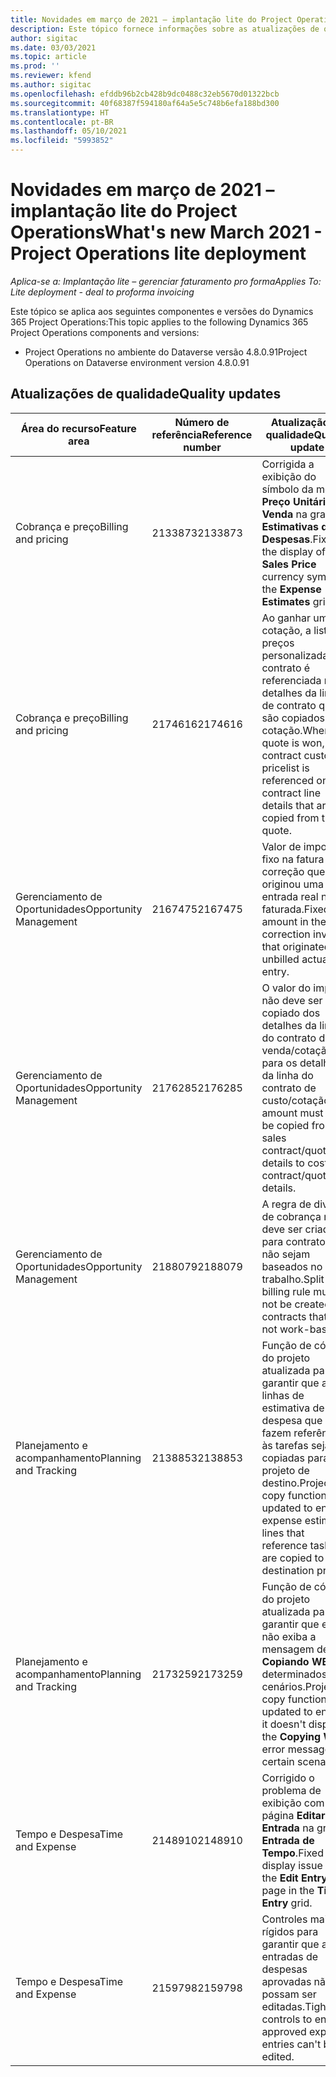 ```yaml
---
title: Novidades em março de 2021 – implantação lite do Project Operations
description: Este tópico fornece informações sobre as atualizações de qualidade disponíveis na versão de março de 2021 da implantação lite do Project Operations.
author: sigitac
ms.date: 03/03/2021
ms.topic: article
ms.prod: ''
ms.reviewer: kfend
ms.author: sigitac
ms.openlocfilehash: efddb96b2cb428b9dc0488c32eb5670d01322bcb
ms.sourcegitcommit: 40f68387f594180af64a5e5c748b6efa188bd300
ms.translationtype: HT
ms.contentlocale: pt-BR
ms.lasthandoff: 05/10/2021
ms.locfileid: "5993852"
---
```

# <a name="whats-new-march-2021---project-operations-lite-deployment"></a><span data-ttu-id="3e96b-103">Novidades em março de 2021 – implantação lite do Project Operations</span><span class="sxs-lookup"><span data-stu-id="3e96b-103">What's new March 2021 - Project Operations lite deployment</span></span>

<span data-ttu-id="3e96b-104">_Aplica-se a: Implantação lite – gerenciar faturamento pro forma_</span><span class="sxs-lookup"><span data-stu-id="3e96b-104">_Applies To: Lite deployment - deal to proforma invoicing_</span></span>


<span data-ttu-id="3e96b-105">Este tópico se aplica aos seguintes componentes e versões do Dynamics 365 Project Operations:</span><span class="sxs-lookup"><span data-stu-id="3e96b-105">This topic applies to the following Dynamics 365 Project Operations components and versions:</span></span>

- <span data-ttu-id="3e96b-106">Project Operations no ambiente do Dataverse versão 4.8.0.91</span><span class="sxs-lookup"><span data-stu-id="3e96b-106">Project Operations on Dataverse environment version 4.8.0.91</span></span> 

## <a name="quality-updates"></a><span data-ttu-id="3e96b-107">Atualizações de qualidade</span><span class="sxs-lookup"><span data-stu-id="3e96b-107">Quality updates</span></span>

| <span data-ttu-id="3e96b-108">**Área do recurso**</span><span class="sxs-lookup"><span data-stu-id="3e96b-108">**Feature area**</span></span> | <span data-ttu-id="3e96b-109">**Número de referência**</span><span class="sxs-lookup"><span data-stu-id="3e96b-109">**Reference number**</span></span> | <span data-ttu-id="3e96b-110">**Atualização de qualidade**</span><span class="sxs-lookup"><span data-stu-id="3e96b-110">**Quality update**</span></span> |
| --- | --- | --- |
| <span data-ttu-id="3e96b-111">Cobrança e preço</span><span class="sxs-lookup"><span data-stu-id="3e96b-111">Billing and pricing</span></span> | <span data-ttu-id="3e96b-112">2133873</span><span class="sxs-lookup"><span data-stu-id="3e96b-112">2133873</span></span> | <span data-ttu-id="3e96b-113">Corrigida a exibição do símbolo da moeda **Preço Unitário de Venda** na grade **Estimativas de Despesas**.</span><span class="sxs-lookup"><span data-stu-id="3e96b-113">Fixed the display of **Unit Sales Price** currency symbol in the **Expense Estimates** grid.</span></span> |
| <span data-ttu-id="3e96b-114">Cobrança e preço</span><span class="sxs-lookup"><span data-stu-id="3e96b-114">Billing and pricing</span></span> | <span data-ttu-id="3e96b-115">2174616</span><span class="sxs-lookup"><span data-stu-id="3e96b-115">2174616</span></span> | <span data-ttu-id="3e96b-116">Ao ganhar uma cotação, a lista de preços personalizada do contrato é referenciada nos detalhes da linha de contrato que são copiados da cotação.</span><span class="sxs-lookup"><span data-stu-id="3e96b-116">When a quote is won, the contract custom pricelist is referenced on contract line details that are copied from the quote.</span></span> |
| <span data-ttu-id="3e96b-117">Gerenciamento de Oportunidades</span><span class="sxs-lookup"><span data-stu-id="3e96b-117">Opportunity Management</span></span> | <span data-ttu-id="3e96b-118">2167475</span><span class="sxs-lookup"><span data-stu-id="3e96b-118">2167475</span></span> | <span data-ttu-id="3e96b-119">Valor de imposto fixo na fatura de correção que originou uma entrada real não faturada.</span><span class="sxs-lookup"><span data-stu-id="3e96b-119">Fixed tax amount in the correction invoice that originated an unbilled actual entry.</span></span> |
| <span data-ttu-id="3e96b-120">Gerenciamento de Oportunidades</span><span class="sxs-lookup"><span data-stu-id="3e96b-120">Opportunity Management</span></span> | <span data-ttu-id="3e96b-121">2176285</span><span class="sxs-lookup"><span data-stu-id="3e96b-121">2176285</span></span> | <span data-ttu-id="3e96b-122">O valor do imposto não deve ser copiado dos detalhes da linha do contrato de venda/cotação para os detalhes da linha do contrato de custo/cotação.</span><span class="sxs-lookup"><span data-stu-id="3e96b-122">Tax amount must not be copied from sales contract/quote line details to cost contract/quote line details.</span></span> |
| <span data-ttu-id="3e96b-123">Gerenciamento de Oportunidades</span><span class="sxs-lookup"><span data-stu-id="3e96b-123">Opportunity Management</span></span> | <span data-ttu-id="3e96b-124">2188079</span><span class="sxs-lookup"><span data-stu-id="3e96b-124">2188079</span></span> | <span data-ttu-id="3e96b-125">A regra de divisão de cobrança não deve ser criada para contratos que não sejam baseados no trabalho.</span><span class="sxs-lookup"><span data-stu-id="3e96b-125">Split billing rule must not be created for contracts that are not work-based.</span></span> |
| <span data-ttu-id="3e96b-126">Planejamento e acompanhamento</span><span class="sxs-lookup"><span data-stu-id="3e96b-126">Planning and Tracking</span></span> | <span data-ttu-id="3e96b-127">2138853</span><span class="sxs-lookup"><span data-stu-id="3e96b-127">2138853</span></span> | <span data-ttu-id="3e96b-128">Função de cópia do projeto atualizada para garantir que as linhas de estimativa de despesa que fazem referência às tarefas sejam copiadas para o projeto de destino.</span><span class="sxs-lookup"><span data-stu-id="3e96b-128">Project copy function updated to ensure expense estimate lines that reference tasks are copied to the destination project.</span></span> |
| <span data-ttu-id="3e96b-129">Planejamento e acompanhamento</span><span class="sxs-lookup"><span data-stu-id="3e96b-129">Planning and Tracking</span></span> | <span data-ttu-id="3e96b-130">2173259</span><span class="sxs-lookup"><span data-stu-id="3e96b-130">2173259</span></span> | <span data-ttu-id="3e96b-131">Função de cópia do projeto atualizada para garantir que ela não exiba a mensagem de erro **Copiando WBS** em determinados cenários.</span><span class="sxs-lookup"><span data-stu-id="3e96b-131">Project copy function updated to ensure it doesn't display the **Copying WBS** error message in certain scenarios.</span></span> |
| <span data-ttu-id="3e96b-132">Tempo e Despesa</span><span class="sxs-lookup"><span data-stu-id="3e96b-132">Time and Expense</span></span> | <span data-ttu-id="3e96b-133">2148910</span><span class="sxs-lookup"><span data-stu-id="3e96b-133">2148910</span></span> | <span data-ttu-id="3e96b-134">Corrigido o problema de exibição com a página **Editar Entrada** na grade **Entrada de Tempo**.</span><span class="sxs-lookup"><span data-stu-id="3e96b-134">Fixed display issue with the **Edit Entry** page in the **Time Entry** grid.</span></span> |
| <span data-ttu-id="3e96b-135">Tempo e Despesa</span><span class="sxs-lookup"><span data-stu-id="3e96b-135">Time and Expense</span></span> | <span data-ttu-id="3e96b-136">2159798</span><span class="sxs-lookup"><span data-stu-id="3e96b-136">2159798</span></span> | <span data-ttu-id="3e96b-137">Controles mais rígidos para garantir que as entradas de despesas aprovadas não possam ser editadas.</span><span class="sxs-lookup"><span data-stu-id="3e96b-137">Tightened controls to ensure approved expense entries can't be edited.</span></span> |


